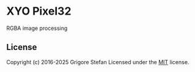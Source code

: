 # XYO Pixel32

RGBA image processing

## License

Copyright (c) 2016-2025 Grigore Stefan
Licensed under the [MIT](LICENSE) license.
